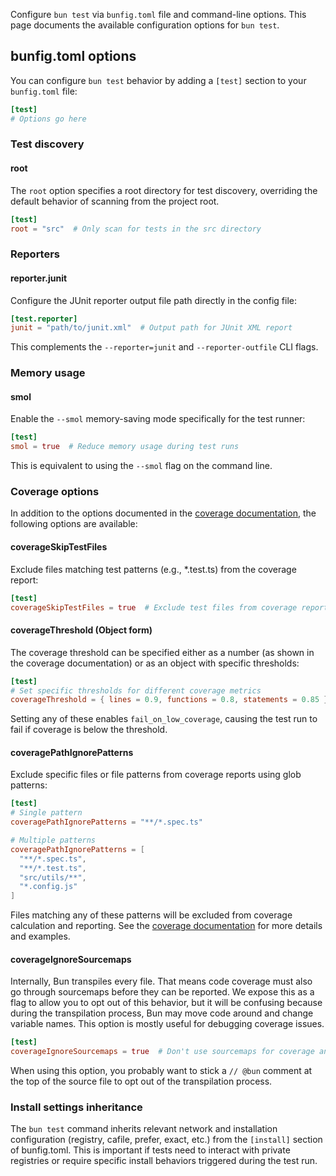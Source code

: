 Configure `bun test` via `bunfig.toml` file and command-line options. This page documents the available configuration options for `bun test`.

## bunfig.toml options

You can configure `bun test` behavior by adding a `[test]` section to your `bunfig.toml` file:

```toml
[test]
# Options go here
```

### Test discovery

#### root

The `root` option specifies a root directory for test discovery, overriding the default behavior of scanning from the project root.

```toml
[test]
root = "src"  # Only scan for tests in the src directory
```

### Reporters

#### reporter.junit

Configure the JUnit reporter output file path directly in the config file:

```toml
[test.reporter]
junit = "path/to/junit.xml"  # Output path for JUnit XML report
```

This complements the `--reporter=junit` and `--reporter-outfile` CLI flags.

### Memory usage

#### smol

Enable the `--smol` memory-saving mode specifically for the test runner:

```toml
[test]
smol = true  # Reduce memory usage during test runs
```

This is equivalent to using the `--smol` flag on the command line.

### Coverage options

In addition to the options documented in the [coverage documentation](./coverage.md), the following options are available:

#### coverageSkipTestFiles

Exclude files matching test patterns (e.g., \*.test.ts) from the coverage report:

```toml
[test]
coverageSkipTestFiles = true  # Exclude test files from coverage reports
```

#### coverageThreshold (Object form)

The coverage threshold can be specified either as a number (as shown in the coverage documentation) or as an object with specific thresholds:

```toml
[test]
# Set specific thresholds for different coverage metrics
coverageThreshold = { lines = 0.9, functions = 0.8, statements = 0.85 }
```

Setting any of these enables `fail_on_low_coverage`, causing the test run to fail if coverage is below the threshold.

#### coveragePathIgnorePatterns

Exclude specific files or file patterns from coverage reports using glob patterns:

```toml
[test]
# Single pattern
coveragePathIgnorePatterns = "**/*.spec.ts"

# Multiple patterns  
coveragePathIgnorePatterns = [
  "**/*.spec.ts",
  "**/*.test.ts", 
  "src/utils/**",
  "*.config.js"
]
```

Files matching any of these patterns will be excluded from coverage calculation and reporting. See the [coverage documentation](./coverage.md) for more details and examples.

#### coverageIgnoreSourcemaps

Internally, Bun transpiles every file. That means code coverage must also go through sourcemaps before they can be reported. We expose this as a flag to allow you to opt out of this behavior, but it will be confusing because during the transpilation process, Bun may move code around and change variable names. This option is mostly useful for debugging coverage issues.

```toml
[test]
coverageIgnoreSourcemaps = true  # Don't use sourcemaps for coverage analysis
```

When using this option, you probably want to stick a `// @bun` comment at the top of the source file to opt out of the transpilation process.

### Install settings inheritance

The `bun test` command inherits relevant network and installation configuration (registry, cafile, prefer, exact, etc.) from the `[install]` section of bunfig.toml. This is important if tests need to interact with private registries or require specific install behaviors triggered during the test run.

